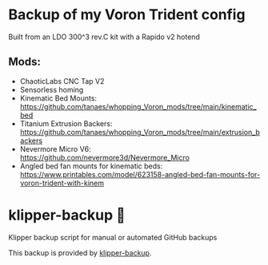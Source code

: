 # Backup of my Voron Trident config

Built from an LDO 300^3 rev.C kit with a Rapido v2 hotend

## Mods:
- ChaoticLabs CNC Tap V2
- Sensorless homing
- Kinematic Bed Mounts: https://github.com/tanaes/whopping_Voron_mods/tree/main/kinematic_bed
- Titanium Extrusion Backers: https://github.com/tanaes/whopping_Voron_mods/tree/main/extrusion_backers 
- Nevermore Micro V6: https://github.com/nevermore3d/Nevermore_Micro
- Angled bed fan mounts for kinematic beds: https://www.printables.com/model/623158-angled-bed-fan-mounts-for-voron-trident-with-kinem 

# klipper-backup 💾 
Klipper backup script for manual or automated GitHub backups 

This backup is provided by [klipper-backup](https://github.com/Staubgeborener/klipper-backup).
